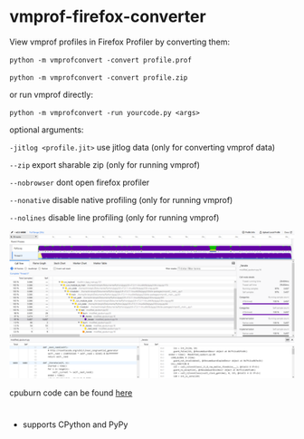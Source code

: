 # vmprof-firefox-converter

View vmprof profiles in Firefox Profiler by converting them:

`python -m vmprofconvert -convert profile.prof`

`python -m vmprofconvert -convert profile.zip`

or run vmprof directly:

`python -m vmprofconvert -run yourcode.py <args>`

optional arguments:

`-jitlog <profile.jit>` use jitlog data (only for converting vmprof data)

`--zip` export sharable zip (only for running vmprof)

`--nobrowser` dont open firefox profiler

`--nonative` disable native profiling (only for running vmprof)

`--nolines` disable line profiling (only for running vmprof)

<img src="images/firefox.png">

cpuburn code can be found
[here](https://github.com/vmprof/vmprof-python/blob/master/vmprof/test/cpuburn.py)

#

- supports CPython and PyPy